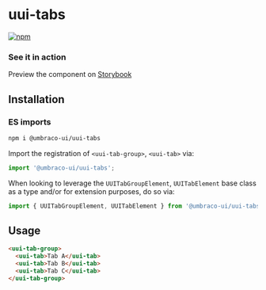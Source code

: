 # uui-tabs

[![npm](https://img.shields.io/npm/v/@umbraco-ui/uui-tabs?logoColor=%231B264F)](https://www.npmjs.com/package/@umbraco-ui/uui-tabs)

### See it in action

Preview the component on [Storybook](https://uui.umbraco.com/?path=/story/uui-tabs)

## Installation

### ES imports

```zsh
npm i @umbraco-ui/uui-tabs
```

Import the registration of `<uui-tab-group>`, `<uui-tab>` via:

```javascript
import '@umbraco-ui/uui-tabs';
```

When looking to leverage the `UUITabGroupElement`, `UUITabElement` base class as a type and/or for extension purposes, do so via:

```javascript
import { UUITabGroupElement, UUITabElement } from '@umbraco-ui/uui-tabs';
```

## Usage

```html
<uui-tab-group>
  <uui-tab>Tab A</uui-tab>
  <uui-tab>Tab B</uui-tab>
  <uui-tab>Tab C</uui-tab>
</uui-tab-group>
```
